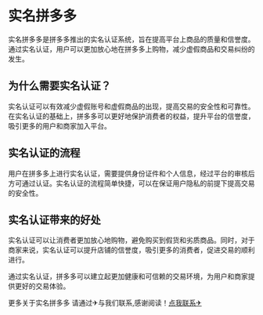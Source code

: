# 实名拼多多

实名拼多多是拼多多推出的实名认证系统，旨在提高平台上商品的质量和信誉度。通过实名认证，用户可以更加放心地在拼多多上购物，减少虚假商品和交易纠纷的发生。

## 为什么需要实名认证？

实名认证可以有效减少虚假账号和虚假商品的出现，提高交易的安全性和可靠性。在实名认证的基础上，拼多多可以更好地保护消费者的权益，提升平台的信誉度，吸引更多的用户和商家加入平台。

## 实名认证的流程

用户在拼多多上进行实名认证，需要提供身份证件和个人信息，经过平台的审核后方可通过认证。实名认证的流程简单快捷，可以在保证用户隐私的前提下提高交易的安全性。

## 实名认证带来的好处

实名认证可以让消费者更加放心地购物，避免购买到假货和劣质商品。同时，对于商家来说，实名认证可以提升店铺的信誉度，吸引更多的消费者，促进交易的顺利进行。

通过实名认证，拼多多可以建立起更加健康和可信赖的交易环境，为用户和商家提供更好的交易体验。

更多关于实名拼多多 请通过✈与我们联系,感谢阅读！[点我联系✈](https://edge.k02.cc)